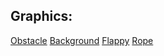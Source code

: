 ## Graphics:
<a href="https://github.com/clear-code-projects/FlappyBird/blob/main/graphics/obstacles/1.png">Obstacle</a>
<a href="https://github.com/akhil-code/flappy-bird-neuro-evolution/blob/master/res/background.png">Background</a>
<a href="https://icons8.com/icons/set/flappy">Flappy</a>
<a href="https://www.pngegg.com/pl/png-wnlgh/download?height=400">Rope</a>
